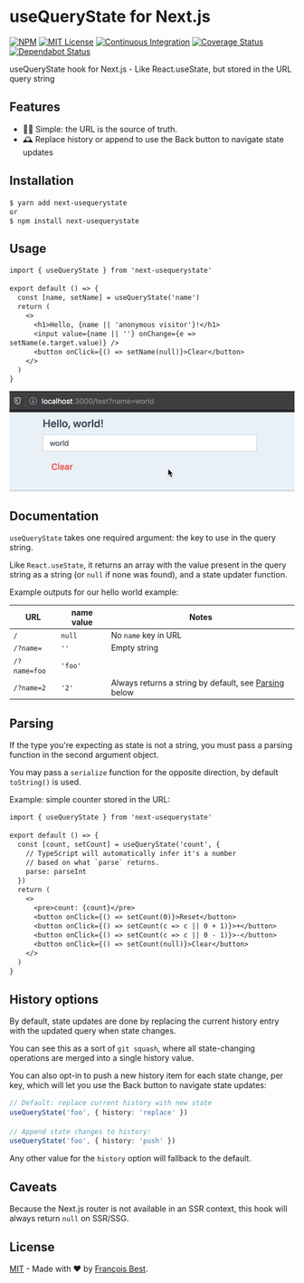 # useQueryState for Next.js

[![NPM](https://img.shields.io/npm/v/next-usequerystate?color=red)](https://www.npmjs.com/package/next-usequerystate)
[![MIT License](https://img.shields.io/github/license/47ng/next-usequerystate.svg?color=blue)](https://github.com/47ng/next-usequerystate/blob/next/LICENSE)
[![Continuous Integration](https://github.com/47ng/next-usequerystate/workflows/Continuous%20Integration/badge.svg?branch=next)](https://github.com/47ng/next-usequerystate/actions)
[![Coverage Status](https://coveralls.io/repos/github/47ng/next-usequerystate/badge.svg?branch=next)](https://coveralls.io/github/47ng/next-usequerystate?branch=next)
[![Dependabot Status](https://api.dependabot.com/badges/status?host=github&repo=47ng/next-usequerystate)](https://dependabot.com)

useQueryState hook for Next.js - Like React.useState, but stored in the URL query string

## Features

- 🧘‍♀️ Simple: the URL is the source of truth.
- 🕰 Replace history or append to use the Back button to navigate state updates

## Installation

```shell
$ yarn add next-usequerystate
or
$ npm install next-usequerystate
```

## Usage

```tsx
import { useQueryState } from 'next-usequerystate'

export default () => {
  const [name, setName] = useQueryState('name')
  return (
    <>
      <h1>Hello, {name || 'anonymous visitor'}!</h1>
      <input value={name || ''} onChange={e => setName(e.target.value)} />
      <button onClick={() => setName(null)}>Clear</button>
    </>
  )
}
```

![](./useQueryState.gif)

## Documentation

`useQueryState` takes one required argument: the key to use in the query string.

Like `React.useState`, it returns an array with the value present in the query
string as a string (or `null` if none was found), and a state updater function.

Example outputs for our hello world example:

| URL          | name value | Notes                                                             |
| ------------ | ---------- | ----------------------------------------------------------------- |
| `/`          | `null`     | No `name` key in URL                                              |
| `/?name=`    | `''`       | Empty string                                                      |
| `/?name=foo` | `'foo'`    |
| `/?name=2`   | `'2'`      | Always returns a string by default, see [Parsing](#parsing) below |

## Parsing

If the type you're expecting as state is not a string, you must pass a parsing
function in the second argument object.

You may pass a `serialize` function
for the opposite direction, by default `toString()` is used.

Example: simple counter stored in the URL:

```tsx
import { useQueryState } from 'next-usequerystate'

export default () => {
  const [count, setCount] = useQueryState('count', {
    // TypeScript will automatically infer it's a number
    // based on what `parse` returns.
    parse: parseInt
  })
  return (
    <>
      <pre>count: {count}</pre>
      <button onClick={() => setCount(0)}>Reset</button>
      <button onClick={() => setCount(c => c || 0 + 1)}>+</button>
      <button onClick={() => setCount(c => c || 0 - 1)}>-</button>
      <button onClick={() => setCount(null)}>Clear</button>
    </>
  )
}
```

## History options

By default, state updates are done by replacing the current history entry with
the updated query when state changes.

You can see this as a sort of `git squash`, where all state-changing
operations are merged into a single history value.

You can also opt-in to push a new history item for each state change,
per key, which will let you use the Back button to navigate state
updates:

```ts
// Default: replace current history with new state
useQueryState('foo', { history: 'replace' })

// Append state changes to history:
useQueryState('foo', { history: 'push' })
```

Any other value for the `history` option will fallback to the default.

## Caveats

Because the Next.js router is not available in an SSR context, this
hook will always return `null` on SSR/SSG.

## License

[MIT](https://github.com/47ng/next-usequerystate/blob/next/LICENSE) - Made with ❤️ by [François Best](https://francoisbest.com).
